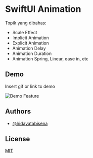 # SwiftUI Animation

Topik yang dibahas:

- Scale Effect
- Implicit Animation
- Explicit Animation
- Animation Delay
- Animation Duration
- Animation Spring, Linear, ease in, etc

## Demo

Insert gif or link to demo

![Demo Feature](https://res.cloudinary.com/moyadev/image/upload/v1670341925/Bootcamp/Xcode_06-12-2022_at_22.37_rpsdwm.gif)

## Authors

- [@hidayatabisena](https://www.github.com/octokatherine)

## License

[MIT](https://choosealicense.com/licenses/mit/)
